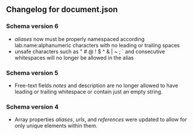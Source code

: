 ## Changelog for document.json

### Schema version 6

* *aliases* now must be properly namespaced according lab.name:alphanumeric characters with no leading or trailing spaces
* unsafe characters such as " # @ ! $ ^ & | ~ ; ` and consecutive whitespaces will no longer be allowed in the alias

### Schema version 5

* Free-text fields *notes* and description are no longer allowed to have leading or trailing whitespace or contain just an empty string.

### Schema version 4

* Array properties *aliases*, *urls*, and *references* were updated to allow for only unique elements within them.
